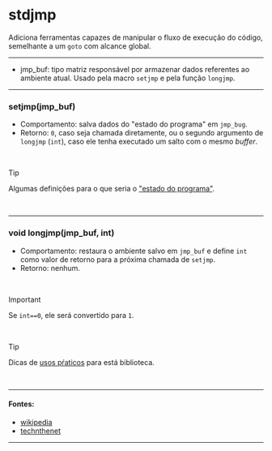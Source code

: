 # stdjmp
Adiciona ferramentas capazes de manipular o fluxo de execução do código, semelhante a um `goto` com alcance global.

<hr>

* jmp\_buf: tipo matriz responsável por armazenar dados referentes ao ambiente atual. Usado pela macro `setjmp` e pela função `longjmp`.

<hr>

<h3>setjmp(jmp_buf)</h3>

* Comportamento: salva dados do "estado do programa" em `jmp_bug`.
* Retorno: `0`, caso seja chamada diretamente, ou o segundo argumento de `longjmp` (`int`), caso ele tenha executado um salto com o mesmo *buffer*.

<br>

> [!TIP]
> Algumas definições para o que seria o ["estado do programa"](https://stackoverflow.com/questions/25266832/exactly-what-program-state-does-setjmp-save "Stackoverflow").

<br>

<hr>

<h3>void longjmp(jmp_buf, int)</h3>

* Comportamento: restaura o ambiente salvo em `jmp_buf` e define `int` como valor de retorno para a próxima chamada de `setjmp`.
* Retorno: nenhum.

<br>

> [!IMPORTANT]
> Se `int==0`, ele será convertido para `1`.

<br>

> [!TIP]
> Dicas de [usos pŕaticos](https://stackoverflow.com/questions/14685406/practical-usage-of-setjmp-and-longjmp-in-c "Stackoverflow") para está biblioteca.

<br>

<hr>

#### Fontes:
* [wikipedia](https://en.wikipedia.org/wiki/setjmp.h)
* [technthenet](https://www.techonthenet.com/c_language/standard_library_functions/setjmp_h/longjmp.php)

<hr>
